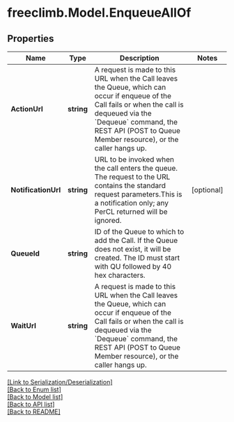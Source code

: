 # freeclimb.Model.EnqueueAllOf


## Properties

Name | Type | Description | Notes
------------ | ------------- | ------------- | -------------
**ActionUrl** | **string** | A request is made to this URL when the Call leaves the Queue, which can occur if enqueue of the Call fails or when the call is dequeued via the &#x60;Dequeue&#x60; command, the REST API (POST to Queue Member resource), or the caller hangs up. | 
**NotificationUrl** | **string** | URL to be invoked when the call enters the queue. The request to the URL contains the standard request parameters.This is a notification only; any PerCL returned will be ignored. | [optional] 
**QueueId** | **string** | ID of the Queue to which to add the Call. If the Queue does not exist, it will be created. The ID must start with QU followed by 40 hex characters. | 
**WaitUrl** | **string** | A request is made to this URL when the Call leaves the Queue, which can occur if enqueue of the Call fails or when the call is dequeued via the &#x60;Dequeue&#x60; command, the REST API (POST to Queue Member resource), or the caller hangs up. | 

[[Link to Serialization/Deserialization]](../README.md#documentation-for-serialization-deserialization)<br /> 
[[Back to Enum list]](../README.md#documentation-for-enums)<br /> 
[[Back to Model list]](../README.md#documentation-for-models)<br /> 
[[Back to API list]](../README.md#documentation-for-api-endpoints) <br /> 
[[Back to README]](../README.md) <br /> 
